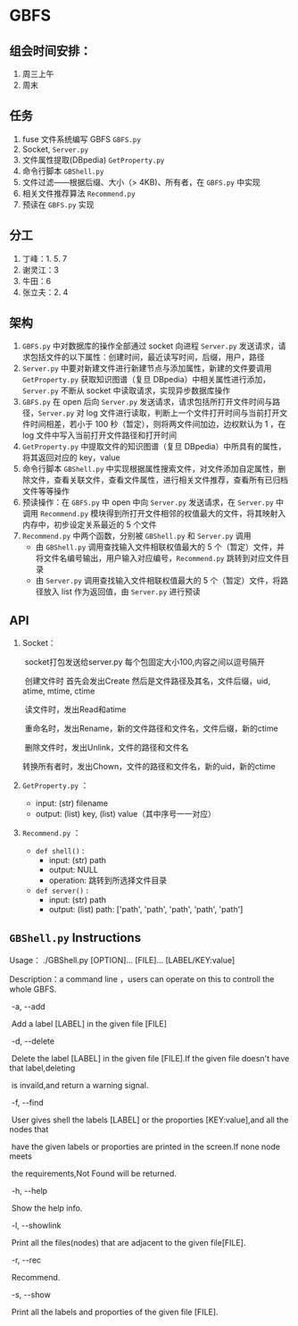 # GBFS
## 组会时间安排：

1. 周三上午
2. 周末

## 任务

1. fuse 文件系统编写 GBFS `GBFS.py`
2. Socket, `Server.py`
3. 文件属性提取(DBpedia) `GetProperty.py`
4. 命令行脚本 `GBShell.py`
5. 文件过滤——根据后缀、大小（> 4KB)、所有者，在 `GBFS.py` 中实现
6. 相关文件推荐算法 `Recommend.py`
7. 预读在 `GBFS.py` 实现

## 分工

1. 丁峰：1. 5. 7
2. 谢灵江：3
3. 牛田：6
4. 张立夫：2. 4

## 架构

1. `GBFS.py` 中对数据库的操作全部通过 socket 向进程 `Server.py` 发送请求，请求包括文件的以下属性：创建时间，最近读写时间，后缀，用户，路径
2. `Server.py` 中要对新建文件进行新建节点与添加属性，新建的文件要调用 `GetProperty.py` 获取知识图谱（复旦 DBpedia）中相关属性进行添加， `Server.py` 不断从 socket 中读取请求，实现异步数据库操作
3. `GBFS.py` 在 open 后向 `Server.py` 发送请求，请求包括所打开文件时间与路径，`Server.py` 对 log 文件进行读取，判断上一个文件打开时间与当前打开文件时间相差，若小于 100 秒（暂定），则将两文件间加边，边权默认为 1 ，在 log 文件中写入当前打开文件路径和打开时间
4. `GetProperty.py` 中提取文件的知识图谱（复旦 DBpedia）中所具有的属性，将其返回对应的 key，value
5. 命令行脚本 `GBShell.py` 中实现根据属性搜索文件，对文件添加自定属性，删除文件，查看关联文件，查看文件属性，进行相关文件推荐，查看所有已归档文件等等操作
6. 预读操作：在 `GBFS.py` 中 open 中向 `Server.py` 发送请求，在 `Server.py` 中调用 `Recommend.py` 模块得到所打开文件相邻的权值最大的文件，将其映射入内存中，初步设定关系最近的 5 个文件
7. `Recommend.py` 中两个函数，分别被 `GBShell.py` 和 `Server.py` 调用
   - 由 `GBShell.py` 调用查找输入文件相联权值最大的 5 个（暂定）文件，并将文件名编号输出，用户输入对应编号，`Recommend.py` 跳转到对应文件目录
   - 由 `Server.py` 调用查找输入文件相联权值最大的 5 个（暂定）文件，将路径放入 list 作为返回值，由 `Server.py` 进行预读

## API

1. Socket：

   ​	socket打包发送给server.py 每个包固定大小100,内容之间以逗号隔开	

   ​	创建文件时 首先会发出Create 然后是文件路径及其名，文件后缀，uid, atime, mtime, ctime

   ​	读文件时，发出Read和atime

   ​	重命名时，发出Rename，新的文件路径和文件名，文件后缀，新的ctime

   ​	删除文件时，发出Unlink，文件的路径和文件名

   ​	转换所有者时，发出Chown，文件的路径和文件名，新的uid，新的ctime

2. `GetProperty.py` ：
   - input: (str) filename
   - output: (list) key, (list) value（其中序号一一对应）

3. `Recommend.py` ：
   - `def shell()` :
     - input: (str) path
     - output: NULL
     - operation: 跳转到所选择文件目录
   - `def server()` :
     - input: (str) path
     - output: (list) path: ['path', 'path', 'path', 'path', 'path']

## `GBShell.py` Instructions

Usage： ./GBShell.py  [OPTION]...  [FILE]...  [LABEL/KEY:value]

Description：a command line ，users can operate on this to controll the whole GBFS.

​	   -a, --add

​			Add a label [LABEL] in the given file [FILE]

​	   -d, --delete

​			Delete the label [LABEL] in the given file [FILE].If the given file doesn't have that label,deleting

​		is invaild,and return a warning signal.

​	   -f, --find

​			User gives shell the labels [LABEL] or the proporties [KEY:value],and all the nodes that

​		have the given labels or proporties are printed in the screen.If none node meets 

​		the requirements,Not Found will be returned.

​	    -h, --help

​			Show the help info.

​	    -l, --showlink

​			Print all the files(nodes) that are adjacent to the given file[FILE].

​	    -r, --rec

​			Recommend.

​	    -s, --show

​			Print all the labels and proporties of the given file [FILE]. 

